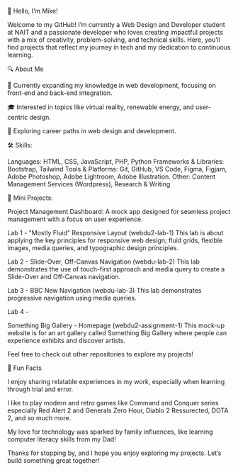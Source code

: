 👋 Hello, I’m Mike!

Welcome to my GitHub! I’m currently a Web Design and Developer student at NAIT and a passionate developer who loves creating impactful projects with a mix of creativity, problem-solving, and technical skills. Here, you’ll find projects that reflect my journey in tech and my dedication to continuous learning.

🔍 About Me

🌱 Currently expanding my knowledge in web development, focusing on front-end and back-end integration.

🎓 Interested in topics like virtual reality, renewable energy, and user-centric design.

💼 Exploring career paths in web design and development.


🛠️ Skills:

Languages: HTML, CSS, JavaScript, PHP, Python
Frameworks & Libraries: Bootstrap, Tailwind 
Tools & Platforms: Git, GitHub, VS Code, Figma, Figjam, Adobe Photoshop, Adobe Lightroom, Adobe Illustration.
Other: Content Management Services (Wordpress), Research & Writing

🚀 Mini Projects:

Project Management Dashboard: A mock app designed for seamless project management with a focus on user experience.

Lab 1 - "Mostly Fluid" Responsive Layout (webdu2-lab-1)
This lab is about applying the key principles for responsive web design; fluid grids, flexible images, media queries, and typographic design principles.

Lab 2 - Slide-Over, Off-Canvas Navigation (webdu-lab-2)
This lab demonstrates the use of touch-first approach and media query to create a Slide-Over and Off-Canvas navigation. 

Lab 3 - BBC New Navigation (webdu-lab-3)
This lab demonstrates progressive navigation using media queries.

Lab 4 - 

Something Big Gallery - Homepage (webdu2-assignment-1)
This mock-up website is for an art gallery called Something Big Gallery where people can experience exhibits and discover artists.

Feel free to check out other repositories to explore my projects!


🎉 Fun Facts

I enjoy sharing relatable experiences in my work, especially when learning through trial and error.

I like to play modern and retro games like Command and Conquer series especially Red Alert 2 and Generals Zero Hour, Diablo 2 Ressurected, DOTA 2, and so much more.

My love for technology was sparked by family influences, like learning computer literacy skills from my Dad!

Thanks for stopping by, and I hope you enjoy exploring my projects. Let’s build something great together!
